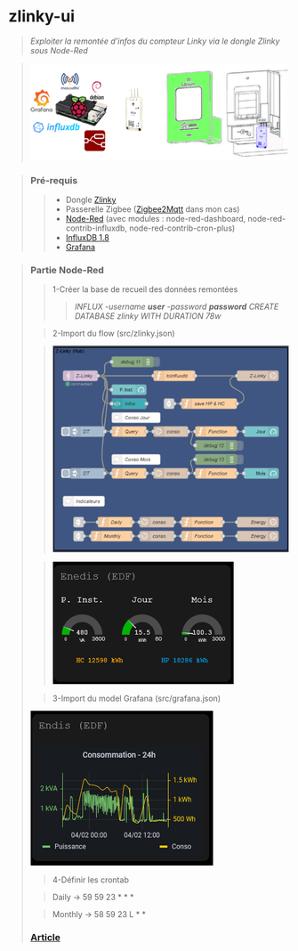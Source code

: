 # **zlinky-ui**
> *Exploiter la remontée d'infos du compteur Linky via le dongle Zlinky sous Node-Red*

>![schema](/img/schema-global.png)

>### Pré-requis
>>- Dongle [Zlinky](https://github.com/fairecasoimeme/Zlinky_TIC)
>>- Passerelle Zigbee ([Zigbee2Mqtt](https://github.com/Koenkk/zigbee2mqtt) dans mon cas)
>>- [Node-Red](https://nodered.org/docs/getting-started/local) (avec modules : node-red-dashboard, node-red-contrib-influxdb, node-red-contrib-cron-plus)
>>- [InfluxDB 1.8](https://docs.influxdata.com/influxdb/v1.8/introduction/install/)
>>- [Grafana](https://grafana.com/tutorials/install-grafana-on-raspberry-pi/)

>### Partie Node-Red
>>1-Créer la base de recueil des données remontées 
>>>*INFLUX -username __user__ -password __password__*
>>>*CREATE DATABASE zlinky WITH DURATION 78w*
>
>>2-Import du flow (src/zlinky.json)
>
>>![flow](/img/nodes.PNG)
>
>>![dashboard](/img/dashboard.PNG)
>
>>3-Import du model Grafana (src/grafana.json)
>
>![graphana](/img/graphana.PNG)
>
>>4-Définir les crontab
>
>>Daily -> 59 59 23 * * *
>
>>Monthly -> 58 59 23 L * *
>
>### [Article](https://www.maison-et-domotique.com/136395-lixee-zlinky-teleinfo-zigbee-linky/)
